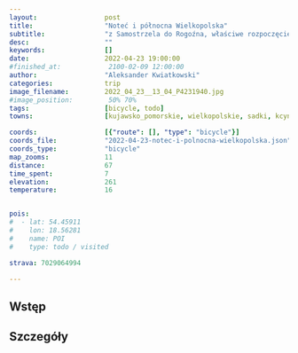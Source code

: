 ```yaml
---
layout:                 post
title:                  "Noteć i północna Wielkopolska"
subtitle:               "z Samostrzela do Rogoźna, właściwe rozpoczęcie sezonu i pierwsza jedna nowa gmina w 2022"
desc:                   ""
keywords:               []
date:                   2022-04-23 19:00:00
#finished_at:            2100-02-09 12:00:00
author:                 "Aleksander Kwiatkowski"
categories:             trip
image_filename:         2022_04_23__13_04_P4231940.jpg
#image_position:         50% 70%
tags:                   [bicycle, todo]
towns:                  [kujawsko_pomorskie, wielkopolskie, sadki, kcynia, golancz, wagrowiec, budzyn, rogozno]

coords:                 [{"route": [], "type": "bicycle"}]
coords_file:            "2022-04-23-notec-i-polnocna-wielkopolska.json"
coords_type:            "bicycle"
map_zooms:              11
distance:               67
time_spent:             7
elevation:              261
temperature:            16


pois:
#  - lat: 54.45911
#    lon: 18.56281
#    name: POI
#    type: todo / visited

strava: 7029064994

---
```



## Wstęp

## Szczegóły
